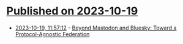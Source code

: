 # [Published on 2023-10-19](index.md)

* [2023-10-19, 11:57:12](https://lobste.rs/s/6ck6of/beyond_mastodon_bluesky_toward_protocol) - [Beyond Mastodon and Bluesky: Toward a Protocol-Agnostic Federation](https://kyefox.com/2023/10/19/beyond-mastodon-and-bluesky-toward-a-protocol-agnostic-federation/)
